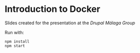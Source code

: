 # Introduction to Docker

Slides created for the presentation at the *Drupal Málaga Group*

Run with:

```
npm install
npm start
```